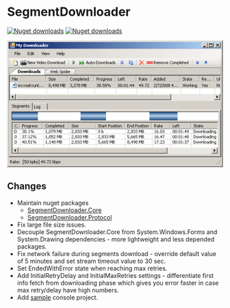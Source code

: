 # SegmentDownloader

[![Nuget downloads](https://img.shields.io/nuget/v/SegmentDownloader.Core.svg?label=SegmentDownloader.Core&logo=nuget&logoColor=white)](https://www.nuget.org/packages/SegmentDownloader.Core/)
[![Nuget downloads](https://img.shields.io/nuget/v/SegmentDownloader.Protocol.svg?label=SegmentDownloader.Protocol&logo=nuget&logoColor=white)](https://www.nuget.org/packages/SegmentDownloader.Protocol/)

![MyDwnloader1](src/docs/MyDwnloader1.png)

## Changes
- Maintain nuget packages
  - [SegmentDownloader.Core](https://www.nuget.org/packages/SegmentDownloader.Core)
  - [SegmentDownloader.Protocol](https://www.nuget.org/packages/SegmentDownloader.Protocol)
- Fix large file size issues.
- Decouple SegmentDownloader.Core from System.Windows.Forms and System.Drawing dependencies - more lightweight and less depended packages.
- Fix network failure during segments download - override default value of 5 minutes and set stream timeout value to 30 sec.
- Set EndedWithError state when reaching max retries.
- Add InitialRetryDelay and InitialMaxRetries settings - differentiate first info fetch from downloading phase which gives you error faster in case max retry/delay have high numbers.
- Add [sample](https://github.com/golavr/SegmentDownloader/tree/master/src/SegmentDownloader.Sample) console project.
